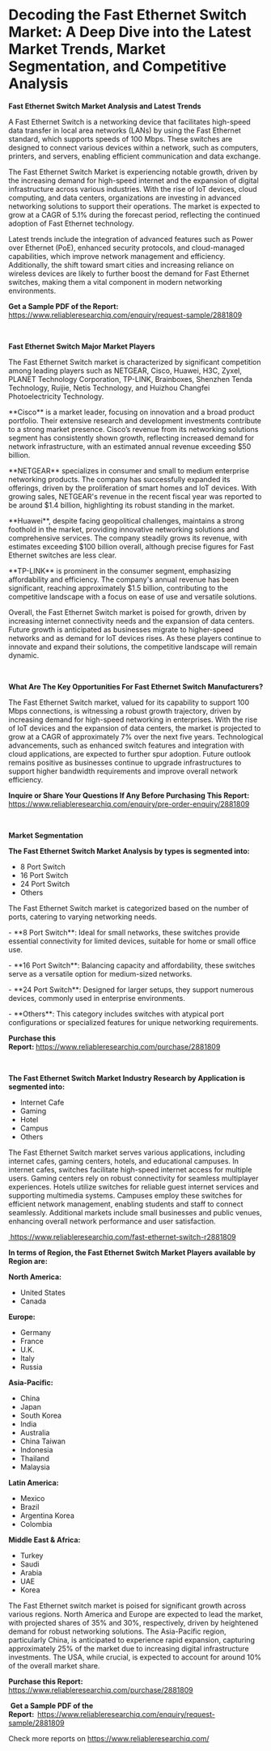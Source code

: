 <p><h1>Decoding the Fast Ethernet Switch Market: A Deep Dive into the Latest Market Trends, Market Segmentation, and Competitive Analysis</h1></p><p><strong>Fast Ethernet Switch Market Analysis and Latest Trends</strong></p>
<p><p>A Fast Ethernet Switch is a networking device that facilitates high-speed data transfer in local area networks (LANs) by using the Fast Ethernet standard, which supports speeds of 100 Mbps. These switches are designed to connect various devices within a network, such as computers, printers, and servers, enabling efficient communication and data exchange.</p><p>The Fast Ethernet Switch Market is experiencing notable growth, driven by the increasing demand for high-speed internet and the expansion of digital infrastructure across various industries. With the rise of IoT devices, cloud computing, and data centers, organizations are investing in advanced networking solutions to support their operations. The market is expected to grow at a CAGR of 5.1% during the forecast period, reflecting the continued adoption of Fast Ethernet technology.</p><p>Latest trends include the integration of advanced features such as Power over Ethernet (PoE), enhanced security protocols, and cloud-managed capabilities, which improve network management and efficiency. Additionally, the shift toward smart cities and increasing reliance on wireless devices are likely to further boost the demand for Fast Ethernet switches, making them a vital component in modern networking environments.</p></p>
<p><strong>Get a Sample PDF of the Report:&nbsp;</strong> <a href="https://www.reliableresearchiq.com/enquiry/request-sample/2881809?utm_campaign=2297&utm_medium=2&utm_source=Github&utm_content=ia&utm_term=12032025&utm_id=fast-ethernet-switch">https://www.reliableresearchiq.com/enquiry/request-sample/2881809</a></p>
<p>&nbsp;</p>
<p><strong>Fast Ethernet Switch Major Market Players</strong></p>
<p><p>The Fast Ethernet Switch market is characterized by significant competition among leading players such as NETGEAR, Cisco, Huawei, H3C, Zyxel, PLANET Technology Corporation, TP-LINK, Brainboxes, Shenzhen Tenda Technology, Ruijie, Netis Technology, and Huizhou Changfei Photoelectricity Technology. </p><p>**Cisco** is a market leader, focusing on innovation and a broad product portfolio. Their extensive research and development investments contribute to a strong market presence. Cisco’s revenue from its networking solutions segment has consistently shown growth, reflecting increased demand for network infrastructure, with an estimated annual revenue exceeding $50 billion.</p><p>**NETGEAR** specializes in consumer and small to medium enterprise networking products. The company has successfully expanded its offerings, driven by the proliferation of smart homes and IoT devices. With growing sales, NETGEAR's revenue in the recent fiscal year was reported to be around $1.4 billion, highlighting its robust standing in the market.</p><p>**Huawei**, despite facing geopolitical challenges, maintains a strong foothold in the market, providing innovative networking solutions and comprehensive services. The company steadily grows its revenue, with estimates exceeding $100 billion overall, although precise figures for Fast Ethernet switches are less clear.</p><p>**TP-LINK** is prominent in the consumer segment, emphasizing affordability and efficiency. The company's annual revenue has been significant, reaching approximately $1.5 billion, contributing to the competitive landscape with a focus on ease of use and versatile solutions.</p><p>Overall, the Fast Ethernet Switch market is poised for growth, driven by increasing internet connectivity needs and the expansion of data centers. Future growth is anticipated as businesses migrate to higher-speed networks and as demand for IoT devices rises. As these players continue to innovate and expand their solutions, the competitive landscape will remain dynamic.</p></p>
<p>&nbsp;</p>
<p><strong>What Are The Key Opportunities For Fast Ethernet Switch Manufacturers?</strong></p>
<p><p>The Fast Ethernet Switch market, valued for its capability to support 100 Mbps connections, is witnessing a robust growth trajectory, driven by increasing demand for high-speed networking in enterprises. With the rise of IoT devices and the expansion of data centers, the market is projected to grow at a CAGR of approximately 7% over the next five years. Technological advancements, such as enhanced switch features and integration with cloud applications, are expected to further spur adoption. Future outlook remains positive as businesses continue to upgrade infrastructures to support higher bandwidth requirements and improve overall network efficiency.</p></p>
<p><strong>Inquire or Share Your Questions If Any Before Purchasing This Report:</strong> <a href="https://www.reliableresearchiq.com/enquiry/pre-order-enquiry/2881809?utm_campaign=2297&utm_medium=2&utm_source=Github&utm_content=ia&utm_term=12032025&utm_id=fast-ethernet-switch">https://www.reliableresearchiq.com/enquiry/pre-order-enquiry/2881809</a></p>
<p>&nbsp;</p>
<p><strong>Market Segmentation</strong></p>
<p><strong>The Fast Ethernet Switch Market Analysis by types is segmented into:</strong></p>
<p><ul><li>8 Port Switch</li><li>16 Port Switch</li><li>24 Port Switch</li><li>Others</li></ul></p>
<p><p>The Fast Ethernet Switch market is categorized based on the number of ports, catering to varying networking needs. </p><p>- **8 Port Switch**: Ideal for small networks, these switches provide essential connectivity for limited devices, suitable for home or small office use.</p><p>- **16 Port Switch**: Balancing capacity and affordability, these switches serve as a versatile option for medium-sized networks.</p><p>- **24 Port Switch**: Designed for larger setups, they support numerous devices, commonly used in enterprise environments.</p><p>- **Others**: This category includes switches with atypical port configurations or specialized features for unique networking requirements.</p></p>
<p><strong>Purchase this Report:&nbsp;</strong><a href="https://www.reliableresearchiq.com/purchase/2881809?utm_campaign=2297&utm_medium=2&utm_source=Github&utm_content=ia&utm_term=12032025&utm_id=fast-ethernet-switch">https://www.reliableresearchiq.com/purchase/2881809</a></p>
<p>&nbsp;</p>
<p><strong>The Fast Ethernet Switch Market Industry Research by Application is segmented into:</strong></p>
<p><ul><li>Internet Cafe</li><li>Gaming</li><li>Hotel</li><li>Campus</li><li>Others</li></ul></p>
<p><p>The Fast Ethernet Switch market serves various applications, including internet cafes, gaming centers, hotels, and educational campuses. In internet cafes, switches facilitate high-speed internet access for multiple users. Gaming centers rely on robust connectivity for seamless multiplayer experiences. Hotels utilize switches for reliable guest internet services and supporting multimedia systems. Campuses employ these switches for efficient network management, enabling students and staff to connect seamlessly. Additional markets include small businesses and public venues, enhancing overall network performance and user satisfaction.</p></p>
<p><a href="https://www.reliableresearchiq.com/fast-ethernet-switch-r2881809?utm_campaign=2297&utm_medium=2&utm_source=Github&utm_content=ia&utm_term=12032025&utm_id=fast-ethernet-switch">&nbsp;https://www.reliableresearchiq.com/fast-ethernet-switch-r2881809</a></p>
<p><strong>In terms of Region, the Fast Ethernet Switch Market Players available by Region are:</strong></p>
<p>
    <p> <strong> North America: </strong>
        <ul>
            <li>United States</li>
            <li>Canada</li>
        </ul>
        </p> 
    <p> <strong> Europe: </strong>
        <ul>
            <li>Germany</li>
            <li>France</li>
            <li>U.K.</li>
            <li>Italy</li>
            <li>Russia</li>
        </ul>
        </p> 
    <p> <strong> Asia-Pacific: </strong>
        <ul>
            <li>China</li>
            <li>Japan</li>
            <li>South Korea</li>
            <li>India</li>
            <li>Australia</li>
            <li>China Taiwan</li>
            <li>Indonesia</li>
            <li>Thailand</li>
            <li>Malaysia</li>
        </ul>
        </p> 
    <p> <strong> Latin America: </strong>
        <ul>
            <li>Mexico</li>
            <li>Brazil</li>
            <li>Argentina Korea</li>
            <li>Colombia</li>
        </ul>
        </p> 
    <p> <strong> Middle East & Africa: </strong>
        <ul>
            <li>Turkey</li>
            <li>Saudi</li>
            <li>Arabia</li>
            <li>UAE</li>
            <li>Korea</li>
        </ul>
    </p>
    </p>
<p><p>The Fast Ethernet switch market is poised for significant growth across various regions. North America and Europe are expected to lead the market, with projected shares of 35% and 30%, respectively, driven by heightened demand for robust networking solutions. The Asia-Pacific region, particularly China, is anticipated to experience rapid expansion, capturing approximately 25% of the market due to increasing digital infrastructure investments. The USA, while crucial, is expected to account for around 10% of the overall market share.</p></p>
<p><strong>Purchase this Report: </strong><a href="https://www.reliableresearchiq.com/purchase/2881809?utm_campaign=2297&utm_medium=2&utm_source=Github&utm_content=ia&utm_term=12032025&utm_id=fast-ethernet-switch">https://www.reliableresearchiq.com/purchase/2881809</a></p>
<p>&nbsp;<strong>Get a Sample PDF of the Report:&nbsp;&nbsp;</strong><a href="https://www.reliableresearchiq.com/enquiry/request-sample/2881809?utm_campaign=2297&utm_medium=2&utm_source=Github&utm_content=ia&utm_term=12032025&utm_id=fast-ethernet-switch">https://www.reliableresearchiq.com/enquiry/request-sample/2881809</a></p>
<p><strong></strong></p>
<p>Check more reports on <a href="https://www.reliableresearchiq.com/?utm_campaign=2297&utm_medium=2&utm_source=Github&utm_content=ia&utm_term=12032025&utm_id=fast-ethernet-switch">https://www.reliableresearchiq.com/</a></p>